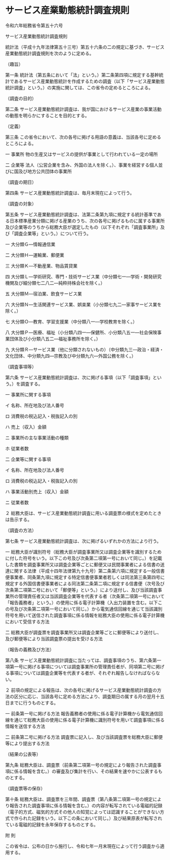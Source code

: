 # サービス産業動態統計調査規則

令和六年総務省令第五十六号

サービス産業動態統計調査規則

統計法（平成十九年法律第五十三号）第五十六条の二の規定に基づき、サービス産業動態統計調査規則を次のように定める。

（趣旨）

第一条 統計法（第五条において「法」という。）第二条第四項に規定する基幹統計であるサービス産業動態統計を作成するための調査（以下「サービス産業動態統計調査」という。）の実施に関しては、この省令の定めるところによる。

（調査の目的）

第二条 サービス産業動態統計調査は、我が国におけるサービス産業の事業活動の動態を明らかにすることを目的とする。

（定義）

第三条 この省令において、次の各号に掲げる用語の意義は、当該各号に定めるところによる。

一 事業所 物の生産又はサービスの提供が事業として行われている一定の場所

二 企業等 法人（公営企業を含み、外国の法人を除く。）、事業を経営する個人並びに国及び地方公共団体の事業所

（調査の期日）

第四条 サービス産業動態統計調査は、毎月末現在によって行う。

（調査の対象）

第五条 サービス産業動態統計調査は、法第二条第九項に規定する統計基準である日本標準産業分類に掲げる産業のうち、次の各号に掲げるものに属する事業所及び企業等のうちから総務大臣が選定したもの（以下それぞれ「調査事業所」及び「調査企業等」という。）について行う。

一 大分類Ｇ―情報通信業

二 大分類Ｈ―運輸業、郵便業

三 大分類Ｋ―不動産業、物品賃貸業

四 大分類Ｌ―学術研究、専門・技術サービス業（中分類七一―学術・開発研究機関及び細分類七二八二―純粋持株会社を除く。）

五 大分類Ｍ―宿泊業、飲食サービス業

六 大分類Ｎ―生活関連サービス業、娯楽業（小分類七九二―家事サービス業を除く。）

七 大分類Ｏ―教育、学習支援業（中分類八一―学校教育を除く。）

八 大分類Ｐ―医療、福祉（小分類八四一―保健所、小分類八五一―社会保険事業団体及び小分類八五二―福祉事務所を除く。）

九 大分類Ｒ―サービス業（他に分類されないもの）（中分類九三―政治・経済・文化団体、中分類九四―宗教及び中分類九六―外国公務を除く。）

（調査事項等）

第六条 サービス産業動態統計調査は、次に掲げる事項（以下「調査事項」という。）を調査する。

一 事業所に関する事項

イ 名称、所在地及び法人番号

ロ 消費税の税込記入・税抜記入の別

ハ 売上（収入）金額

ニ 事業所の主な事業活動の種類

ホ 従業者数

二 企業等に関する事項

イ 名称、所在地及び法人番号

ロ 消費税の税込記入・税抜記入の別

ハ 事業活動別売上（収入）金額

ニ 従業者数

２ 総務大臣は、サービス産業動態統計調査に用いる調査票の様式を定めたときは告示する。

（調査の方法）

第七条 サービス産業動態統計調査は、次に掲げるいずれかの方法により行う。

一 総務大臣が識別符号（総務大臣が調査事業所又は調査企業等を識別するために付した符号をいう。以下この号及び次条第二項第一号において同じ。）を記載した書類を調査事業所又は調査企業等ごとに郵便又は民間事業者による信書の送達に関する法律（平成十四年法律第九十九号）第二条第六項に規定する一般信書便事業者、同条第九項に規定する特定信書便事業者若しくは同法第三条第四号に規定する外国信書便事業者による同法第二条第二項に規定する信書便（次号及び次条第二項第二号において「郵便等」という。）により送付し、及び当該調査事業所の管理責任者又は当該調査企業等を代表する者（次条第二項第一号において「報告義務者」という。）の使用に係る電子計算機（入出力装置を含む。以下この号及び次条第二項第一号において同じ。）から電気通信回線を通じて当該識別符号を用いて送信された調査事項に係る情報を総務大臣の使用に係る電子計算機において受信する方法

二 総務大臣が調査票を調査事業所又は調査企業等ごとに郵便等により送付し、及び郵便等により当該調査票の提出を受ける方法

（報告の義務及び方法）

第八条 サービス産業動態統計調査に当たっては、調査事項のうち、第六条第一項第一号に掲げる事項については調査事業所の管理責任者が、同項第二号に掲げる事項については調査企業等を代表する者が、それぞれ報告しなければならない。

２ 前項の規定による報告は、次の各号に掲げるサービス産業動態統計調査の方法の区分に応じ、当該各号に定める方法により、調査期日の属する月の翌月十五日までに行うものとする。

一 前条第一号に掲げる方法 報告義務者の使用に係る電子計算機から電気通信回線を通じて総務大臣の使用に係る電子計算機に識別符号を用いて調査事項に係る情報を送信する方法

二 前条第二号に掲げる方法 調査票に記入し、及び当該調査票を総務大臣に郵便等により提出する方法

（結果の公表等）

第九条 総務大臣は、調査票（前条第二項第一号の規定により報告された調査事項に係る情報を含む。）の審査及び集計を行い、その結果を速やかに公表するものとする。

（調査票等の保存）

第十条 総務大臣は、調査票を三年間、調査票（第八条第二項第一号の規定により報告された調査事項に係る情報を含む。）の内容が転写されている電磁的記録（電子的方式、磁気的方式その他人の知覚によっては認識することができない方式で作られた記録をいう。以下この条において同じ。）及び結果原表が転写されている電磁的記録を永年保存するものとする。

附 則

この省令は、公布の日から施行し、令和七年一月末現在によって行う調査から適用する。
